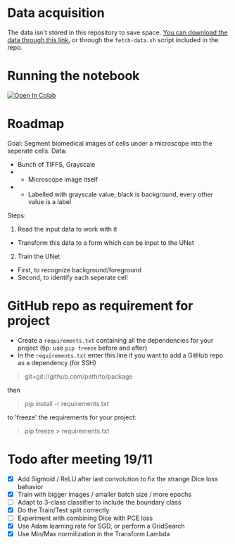 # Data acquisition

The data isn't stored in this repository to save space. [You can download the data through this link.](https://www.ebi.ac.uk/biostudies/files/S-BSST265/dataset.zip) or through the `fetch-data.sh` script included in the repo.

# Running the notebook
[![Open In Colab](https://colab.research.google.com/assets/colab-badge.svg)](https://colab.research.google.com/github/CRefice/ml-segmentation-project/blob/master/notebook.ipynb)

# Roadmap

Goal: Segment biomedical images of cells under a microscope into the seperate cells.
Data:
- Bunch of TIFFS, Grayscale
- - Microscope image itself
- - Labelled with grayscale value, black is background, every other value is a label

Steps:
1. Read the input data to work with it
- Transform this data to a form which can be input to the UNet
2. Train the UNet
- First, to recognize background/foreground
- Second, to identify each seperate cell

# GitHub repo as requirement for project

- Create a `requirements.txt` containing all the dependencies for your project (tip: use `pip freeze` before and after)
- In the `requirements.txt` enter this line if you want to add a GitHub repo as a dependency (for SSH)
>	git+git://github.com/path/to/package

then

> 	pip install -r requirements.txt

to 'freeze' the requirements for your project:

> 	pip freeze > requirements.txt

# Todo after meeting 19/11
- [x] Add Sigmoid / ReLU after last convolution to fix the strange Dice loss behavior
- [x] Train with bigger images / smaller batch size / more epochs
- [ ] Adapt to 3-class classifier to include the boundary class
- [x] Do the Train/Test split correctly
- [ ] Experiment with combining Dice with PCE loss
- [x] Use Adam learning rate for SGD, or perform a GridSearch
- [x] Use Min/Max normilization in the Transform Lambda
